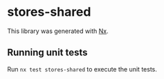 # stores-shared

This library was generated with [Nx](https://nx.dev).

## Running unit tests

Run `nx test stores-shared` to execute the unit tests.
